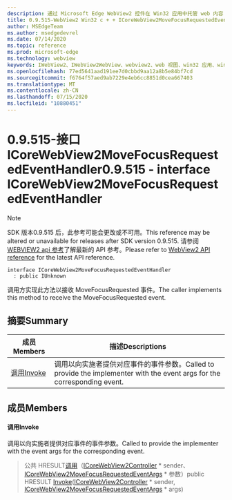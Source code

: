 ```yaml
---
description: 通过 Microsoft Edge WebView2 控件在 Win32 应用中托管 web 内容
title: 0.9.515-WebView2 Win32 c + + ICoreWebView2MoveFocusRequestedEventHandler
author: MSEdgeTeam
ms.author: msedgedevrel
ms.date: 07/14/2020
ms.topic: reference
ms.prod: microsoft-edge
ms.technology: webview
keywords: IWebView2、IWebView2WebView、webview2、web 视图、win32 应用、win32、edge、ICoreWebView2、ICoreWebView2Controller、浏览器控件、边缘 html
ms.openlocfilehash: 77ed5641aad191ee7d0cbbd9aa12a8b5e84bf7cd
ms.sourcegitcommit: f6764f57aed9ab7229e4eb6cc8851d0cea667403
ms.translationtype: MT
ms.contentlocale: zh-CN
ms.lasthandoff: 07/15/2020
ms.locfileid: "10880451"
---
```

# <span data-ttu-id="d4832-104">0.9.515-接口 ICoreWebView2MoveFocusRequestedEventHandler</span><span class="sxs-lookup"><span data-stu-id="d4832-104">0.9.515 - interface ICoreWebView2MoveFocusRequestedEventHandler</span></span> 

> [!NOTE]
> <span data-ttu-id="d4832-105">SDK 版本0.9.515 后，此参考可能会更改或不可用。</span><span class="sxs-lookup"><span data-stu-id="d4832-105">This reference may be altered or unavailable for releases after SDK version 0.9.515.</span></span> <span data-ttu-id="d4832-106">请参阅[WEBVIEW2 api 参考](../../../webview2-api-reference.md)了解最新的 API 参考。</span><span class="sxs-lookup"><span data-stu-id="d4832-106">Please refer to [WebView2 API reference](../../../webview2-api-reference.md) for the latest API reference.</span></span>

```
interface ICoreWebView2MoveFocusRequestedEventHandler
  : public IUnknown
```

<span data-ttu-id="d4832-107">调用方实现此方法以接收 MoveFocusRequested 事件。</span><span class="sxs-lookup"><span data-stu-id="d4832-107">The caller implements this method to receive the MoveFocusRequested event.</span></span>

## <span data-ttu-id="d4832-108">摘要</span><span class="sxs-lookup"><span data-stu-id="d4832-108">Summary</span></span>

 <span data-ttu-id="d4832-109">成员</span><span class="sxs-lookup"><span data-stu-id="d4832-109">Members</span></span>                        | <span data-ttu-id="d4832-110">描述</span><span class="sxs-lookup"><span data-stu-id="d4832-110">Descriptions</span></span>
--------------------------------|---------------------------------------------
[<span data-ttu-id="d4832-111">调用</span><span class="sxs-lookup"><span data-stu-id="d4832-111">Invoke</span></span>](#invoke) | <span data-ttu-id="d4832-112">调用以向实施者提供对应事件的事件参数。</span><span class="sxs-lookup"><span data-stu-id="d4832-112">Called to provide the implementer with the event args for the corresponding event.</span></span>

## <span data-ttu-id="d4832-113">成员</span><span class="sxs-lookup"><span data-stu-id="d4832-113">Members</span></span>

#### <span data-ttu-id="d4832-114">调用</span><span class="sxs-lookup"><span data-stu-id="d4832-114">Invoke</span></span> 

<span data-ttu-id="d4832-115">调用以向实施者提供对应事件的事件参数。</span><span class="sxs-lookup"><span data-stu-id="d4832-115">Called to provide the implementer with the event args for the corresponding event.</span></span>

> <span data-ttu-id="d4832-116">公共 HRESULT[调用](#invoke)（[ICoreWebView2Controller](icorewebview2controller.md) \* sender、 [ICoreWebView2MoveFocusRequestedEventArgs](icorewebview2movefocusrequestedeventargs.md) \* 参数）</span><span class="sxs-lookup"><span data-stu-id="d4832-116">public HRESULT [Invoke](#invoke)([ICoreWebView2Controller](icorewebview2controller.md) \* sender, [ICoreWebView2MoveFocusRequestedEventArgs](icorewebview2movefocusrequestedeventargs.md) \* args)</span></span>

